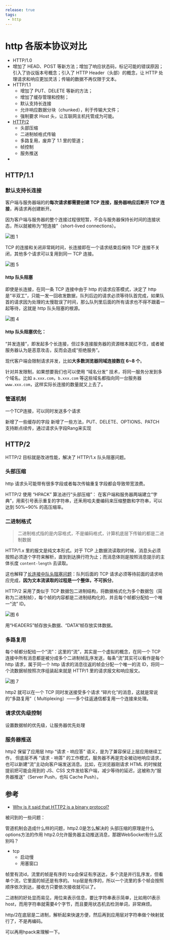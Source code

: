```yaml
---
release: true
tags:
 - http
---
```


# http 各版本协议对比

- HTTP/1.0
- 增加了 HEAD、POST 等新方法；增加了响应状态码，标记可能的错误原因；引入了协议版本号概念；引入了 HTTP Header（头部）的概念，让 HTTP 处理请求和响应更加灵活；传输的数据不再仅限于文本。
- HTTP/1.1
  - 增加了 PUT、DELETE 等新的方法；
  - 增加了缓存管理和控制；
  - 默认支持长连接
  - 允许响应数据分块（chunked），利于传输大文件；
  - 强制要求 Host 头，让互联网主机托管成为可能。
- [HTTP/2](#http2)
  - 头部压缩
  - 二进制帧格式传输
  - 多路复用，废弃了 1.1 里的管道；
  - 帧控制
  - 服务推送
- 

## HTTP/1.1

### 默认支持长连接

客户端与服务器端的的**每次请求都需要创建 TCP 连接，服务器响应后断开 TCP 连接**，再请求再创建断开。

因为客户端与服务器的整个连接过程很短暂，不会与服务器保持长时间的连接状态，所以就被称为“短连接”（short-lived connections）。

![图 1](images/750369eee85b600041095ba4e0c153ee9f146e2118e99caaa5bad96bc5702cb1.png)  

TCP 的连接和关闭非常耗时间，长连接即在一个请求结束后保持 TCP 连接不关闭，其他多个请求可以复用到同一 TCP 连接。

![图 5](images/a0bcce54c1f34281df9e345b474b0dfd0bfb939318933a4529dca34e12ac4b6c.png)  

#### http 队头阻塞

即使是长连接，在同一条 TCP 连接中由于 http 的请求应答模式，决定了 http 是“半双工”，只能一发一回收发数据，队列后边的请求必须等待队首完成，如果队首的请求因为处理的太慢耽误了时间，那么队列里后面的所有请求也不得不跟着一起等待，这就是 http 队头阻塞的根源。

![图 4](./images/21eeea004e945f9c27eede678a686d7137192c66f916bafb1c5fe2caab24c90c.png)  

#### http 队头阻塞优化：

“并发连接”，即发起多个长连接，但过多连接服务器的资源根本就扛不住，或者被服务器认为是恶意攻击，反而会造成“拒绝服务”。

现代客户端会限制请求并发，比如**大多数浏览器同域连接数在 6~8 个**。

针对并发限制，如果想要我们也可以使用 “域名分发” 技术，将同一服务分发到多个域名。比如 `a.xxx.com`，`b.xxx.com` 等这些域名都指向同一台服务器 `www.xxx.com`，这样实际长连接的数量就又上去了。

### 管道机制

一个TCP连接，可以同时发送多个请求



新增了一些缓存的字段
新增了一些方法，PUT、DELETE、OPTIONS、PATCH
支持断点续传，通过请求头字段Rang来实现

## HTTP/2

HTTP/2 目标就是改进性能，解决了 HTTP/1.x 队头阻塞问题。

### 头部压缩

http 请求头可能带有很多字段或者每次传输重复字段都会导致带宽浪费。

HTTP/2 使用 “HPACK” 算法进行“头部压缩”：
在客户端和服务器两端建立“字典”，用索引号表示重复的字符串，还釆用哈夫曼编码来压缩整数和字符串，可以达到 50%~90% 的高压缩率。

### 二进制格式

> 二进制格式指的是内容格式，不是编码格式，计算机底层下传输的都是二进制数据

HTTP/1.x 里的报文是纯文本形式。对于 TCP 上数据流读取的时候，消息头必须按照必须逐个字符来解析，直到到达换行符为止；而消息体则是按照消息提示的主体长度 `content-length` 去读取。

这也解释了[长连接中队头阻塞问题](#默认支持长连接)：队列后面的 TCP 请求必须等待前面的请求响应完成，**因为文本流读取的过程是一个整体，不可拆分**。

HTTP/2 采用了类似于 TCP 数据包二进制结构，将数据格式化为多个数据包（简称为二进制帧），每个帧的内容都是二进制结构化的，并且每个帧都分配给一个唯一“流” ID。

![图 6](./images/b631c1a3b6db5767ed5e6bbd85155934dad4aa978a94d0da959efe9756a5c473.png)  



用“HEADERS”帧存放头数据、“DATA”帧存放实体数据。

### 多路复用

每个帧都分配给一个“流”：这里的“流”，其实是一个虚拟的概念，在同一个 TCP 连接中所有消息都是被分成多个二进制帧乱序发送，每条“流”其实可以看作是每个 http 请求，属于同一个 http 请求的消息往返的帧会分配一个唯一的流 ID，将同一个流数据帧按照次序组装起来就是 HTTP/1 里的请求报文和响应报文。

![图 7](./images/43efe9a0eb0235d9d6510f524a67913eef49c5f0baefb56a125d34ccc3e31cb9.png)  

http2 就可以在一个 TCP 同时发送接受多个请求 “碎片化”的消息，这就是常说的“多路复用”（ Multiplexing）——多个往返通信都复用一个连接来处理。

### 请求优先级控制

设置数据帧的优先级，让服务器优先处理

### 服务器推送

http2 保留了应用层 http “请求 - 响应答” 语义，是为了兼容保证上层应用继续工作，
但底层不再 “请求 - 响答” 的工作模式，服务器不再是完全被动地响应请求，也可以新建“流”主动向客户端发送消息。比如，在浏览器刚请求 HTML 的时候就提前把可能会用到的 JS、CSS 文件发给客户端，减少等待的延迟，这被称为“服务器推送”（Server Push，也叫 Cache Push）。

## 参考

- [Why is it said that HTTP2 is a binary protocol?](https://stackoverflow.com/questions/58498116/why-is-it-said-that-http2-is-a-binary-protocol)



被问到的一些问题：

管道机制会造成什么样的问题，http2.0是怎么解决的
头部压缩的原理是什么
options方法的作用
http2.0允许服务器主动推送消息，那跟WebSocket有什么区别吗？




- tcp
  - 启动慢
  - 用塞窗口


帧里有流id，流里的帧是有序的
tcp会保证有序送达，多个流是并行乱序发，但看单个流，它里面的帧还是有序的。
tcp层是有序的，所以一个流里的多个帧会按照顺序依次到达，接收方只要依次接收就可以了。


二进制的好处显而易见，用位来表示信息，要比字符串表示简单，比如用01表示host，而用字符串就需要4个字节，而且要用状态机去检测单词，非常麻烦。

http/2在底层是二进制，解析起来快速方便，然后再到应用层对字符串做个映射就行了，不是再编码。

可以再用hpack来理解一下。